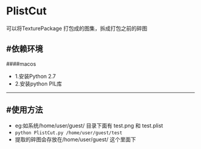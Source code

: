 PlistCut
==============
可以将TexturePackage 打包成的图集，拆成打包之前的碎图

#依赖环境
-----
####macos
* 1.安装Python 2.7
* 2.安装python PIL库
------

#使用方法
-----
- eg:如系统/home/user/guest/ 目录下面有 test.png 和 test.plist
- `
python PlistCut.py /home/user/guest/test
`
- 提取的碎图会存放在/home/user/guest/ 这个里面下

